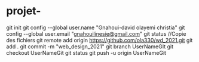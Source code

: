 # projet-
git init 
git config --global user.name "Gnahoui-david olayemi christia"
git config --global user.email "gnahouilinesie@gmail.com"
git status
//Copie des fichiers
git remote add origin https://github.com/ola330/wd_2021.git
git add .
git commit -m "web_design_2021"
git branch UserNameGIt
git checkout UserNameGit
git status
git push -u origin UserNameGit
